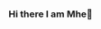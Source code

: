 ### Hi there I am Mhe👋

<!--
**mhereiasol/mhereiasol** is a ✨ _special_ ✨ repository because its `README.md` (this file) appears on your GitHub profile.

Here are some ideas to get you started:

- 🔭 I’m currently studying
- 🌱 I’m currently learning python
- 👯 I’m looking to collaborate on codes
- 🤔 I’m looking for help with seniors
- 💬 Ask me about anything
- 📫 How to reach me: DM me in my twitter @mhereiasoleil
- 😄 Pronouns: I, She, Me
- ⚡ Fun fact: I love coffee and it makes me palpitate, NightOwl.
-->
